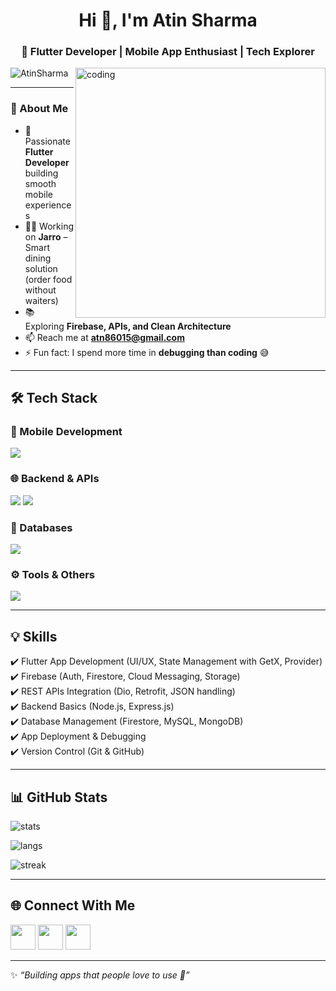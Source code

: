 <h1 align="center">Hi 👋, I'm Atin Sharma</h1>
<h3 align="center">💙 Flutter Developer | Mobile App Enthusiast | Tech Explorer</h3>

<img align="right" alt="coding" width="400" src="https://user-images.githubusercontent.com/55389276/140866485-8fb1c876-9a8f-4d6a-98dc-08c4981eaf70.gif">

<p align="left"> 
  <img src="https://komarev.com/ghpvc/?username=AtinSharma&label=Profile%20views&color=blueviolet&style=flat" alt="AtinSharma" /> 
</p>

---

### 🌟 About Me  
- 🚀 Passionate **Flutter Developer** building smooth mobile experiences  
- 👨‍💻 Working on **Jarro** – Smart dining solution (order food without waiters)  
- 📚 Exploring **Firebase, APIs, and Clean Architecture**  
- 📫 Reach me at **atn86015@gmail.com**  
- ⚡ Fun fact: I spend more time in **debugging than coding** 😅  

---

## 🛠️ Tech Stack  

### 📱 Mobile Development  
<p align="left"> 
  <img src="https://skillicons.dev/icons?i=dart,flutter,firebase" />
</p>

### 🌐 Backend & APIs  
<p align="left"> 
  <img src="https://skillicons.dev/icons?i=nodejs,express" />  
  <img src="https://skillicons.dev/icons?i=python" /> <!-- agar thoda python side use kiya ho -->
</p>

### 💾 Databases  
<p align="left"> 
  <img src="https://skillicons.dev/icons?i=firebase,mongodb,mysql" />
</p>

### ⚙️ Tools & Others  
<p align="left"> 
  <img src="https://skillicons.dev/icons?i=git,github,postman,linux" />
</p>

---

## 💡 Skills  
✔️ Flutter App Development (UI/UX, State Management with GetX, Provider)  
✔️ Firebase (Auth, Firestore, Cloud Messaging, Storage)  
✔️ REST APIs Integration (Dio, Retrofit, JSON handling)  
✔️ Backend Basics (Node.js, Express.js)  
✔️ Database Management (Firestore, MySQL, MongoDB)  
✔️ App Deployment & Debugging  
✔️ Version Control (Git & GitHub)  

---

## 📊 GitHub Stats  
<p>
  <img src="https://github-readme-stats.vercel.app/api?username=AtinSharma&show_icons=true&theme=radical" alt="stats"/>
</p>
<p>
  <img src="https://github-readme-stats.vercel.app/api/top-langs/?username=AtinSharma&layout=compact&theme=radical" alt="langs"/>
</p>
<p>
  <img src="https://github-readme-streak-stats.herokuapp.com?user=AtinSharma&theme=radical" alt="streak"/>
</p>

---

## 🌐 Connect With Me  
<p align="left">
  <a href="https://linkedin.com/in/atin-sharma-579a10295"><img src="https://skillicons.dev/icons?i=linkedin" height="40" width="40"/></a>
  <a href="https://instagram.com/itsatin_"><img src="https://skillicons.dev/icons?i=instagram" height="40" width="40"/></a>
  <a href="mailto:atn86015@gmail.com"><img src="https://skillicons.dev/icons?i=gmail" height="40" width="40"/></a>
</p>

---

✨ _“Building apps that people love to use 💙”_  
